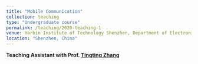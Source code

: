 ```yaml
---
title: "Mobile Communication"
collection: teaching
type: "Undergraduate course"
permalink: /teaching/2020-teaching-1
venue: Harbin Institute of Technology Shenzhen, Department of Electronic Engineering
location: "Shenzhen, China"
---
```

**Teaching Assistant with Prof. [Tingting Zhang]((https://faculty.hitsz.edu.cn/zhangtingting))**




